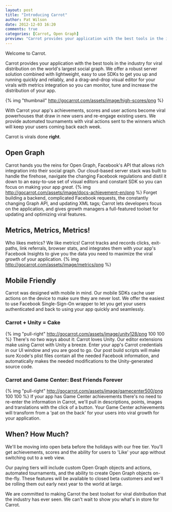 ```yaml
---
layout: post
title: "Introducing Carrot"
author: Pat Wilson
date: 2012-12-03 16:20
comments: true
categories: [Carrot, Open Graph]
preview: "Carrot provides your application with the best tools in the industry for viral distribution on the world's largest social graph. We offer a robust server solution combined with lightweight, easy to use SDKs to get you up and running quickly and reliably, and a drag-and-drop visual editor for your virals with metrics integration so you can monitor, tune and increase the distribution of your app."
---
```

Welcome to Carrot.

Carrot provides your application with the best tools in the industry for viral distribution on the world's largest social graph. We offer a robust server solution combined with lightweight, easy to use SDKs to get you up and running quickly and reliably, and a drag-and-drop visual editor for your virals with metrics integration so you can monitor, tune and increase the distribution of your app.

{% img "thumbnail" http://gocarrot.com/assets/image/high-scores/png %}

With Carrot your app's achievements, scores and user actions become viral powerhouses that draw in new users and re-engage existing users. We provide automated tournaments with viral actions sent to the winners which will keep your users coming back each week.

Carrot is virals done __right__.
<!-- More -->
## Open Graph
Carrot hands you the reins for Open Graph, Facebook's API that allows rich integration into their social graph. Our cloud-based server stack was built to handle the firehose, navigate the changing Facebook regulations and distil it down to an easy-to-use set of visual editors and constant SDK so you can focus on making your app *great*.
{% img http://gocarrot.com/assets/image/docs-achievement-en/png %}
Forget building a backend, complicated Facebook requests, the constantly changing Graph API, and updating XML tags; Carrot lets developers focus on the application, and gives growth managers a full-featured toolset for updating and optimizing viral features.

## Metrics, Metrics, Metrics!
Who likes metrics? We like metrics! Carrot tracks and records clicks, exit-paths, link referrals, browser stats, and integrates them with your app's Facebook Insights to give you the data you need to maximize the viral growth of your application.
{% img http://gocarrot.com/assets/image/metrics/png %}

## Mobile Friendly
Carrot was designed with mobile in mind. Our mobile SDKs cache user actions on the device to make sure they are never lost. We offer the easiest to use Facebook Single-Sign-On wrapper to let you get your users authenticated and back to using your app quickly and seamlessly.

### Carrot + Unity = Cake
{% img "pull-right" http://gocarrot.com/assets/image/unity128/png 100 100 %}
There's no two ways about it: Carrot loves Unity. Our editor extensions make using Carrot with Unity a breeze. Enter your app's Carrot credentials in our UI window and you are good to go. Our post build scripts will make sure Xcode's plist files contain all the needed Facebook information, and automatically makes the needed modifications to the Unity-generated source code.

### Carrot and Game Center: Best Friends Forever
{% img "pull-right" http://gocarrot.com/assets/image/gamecenter500/png 100 100 %}
If your app has Game Center achievements there's no need to re-enter the information in Carrot, we'll pull in descriptions, points, images and translations with the click of a button. Your Game Center achievements will transform from a 'pat on the back' for your users into viral growth for your application.

## When? How Much?
We'll be moving into open beta before the holidays with our free tier. You'll get achievements, scores and the ability for users to 'Like' your app without switching out to a web view.

Our paying tiers will include custom Open Graph objects and actions, automated tournaments, and the ability to create Open Graph objects on-the-fly. These features will be available to closed beta customers and we'll be rolling them out early next year to the world at large.

We are committed to making Carrot the best toolset for viral distribution that the industry has ever seen. We can't wait to show you what's in store for Carrot.
